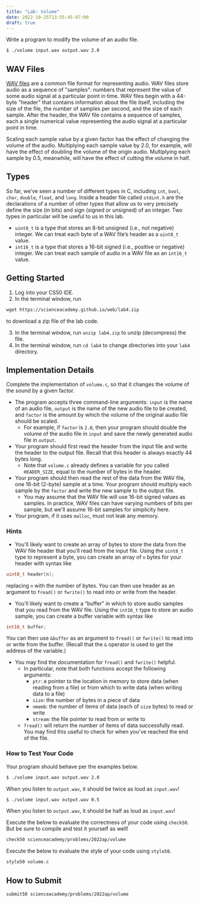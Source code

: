 ```yaml
---
title: "Lab: Volume"
date: 2022-10-25T13:55:45-07:00
draft: true
---
```

Write a program to modify the volume of an audio file.
<!--more-->
```md
$ ./volume input.wav output.wav 2.0
```

## WAV Files

[WAV files](https://docs.fileformat.com/audio/wav/) are a common file format for representing audio. WAV files store audio as a sequence of "samples": numbers that represent the value of some audio signal at a particular point in time. WAV files begin with a 44-byte "header" that contains information about the file itself, including the size of the file, the number of samples per second, and the size of each sample. After the header, the WAV file contains a sequence of samples, each a single numerical value representing the audio signal at a particular point in time.

Scaling each sample value by a given factor has the effect of changing the volume of the audio. Multiplying each sample value by 2.0, for example, will have the effect of doubling the volume of the origin audio. Multiplying each sample by 0.5, meanwhile, will have the effect of cutting the volume in half.

## Types

So far, we’ve seen a number of different types in C, including `int`, `bool`, `char`, `double`, `float`, and `long`. Inside a header file called `stdint.h` are the declarations of a number of other types that allow us to very precisely define the size (in bits) and sign (signed or unsigned) of an integer. Two types in particular will be useful to us in this lab.

* `uint8_t` is a type that stores an 8-bit unsigned (i.e., not negative) integer. We can treat each byte of a WAV file’s header as a `uint8_t` value.
* `int16_t` is a type that stores a 16-bit signed (i.e., positive or negative) integer. We can treat each sample of audio in a WAV file as an `int16_t` value.

## Getting Started

1. Log into your CS50 IDE.
2. In the terminal window, run
```md
wget https://scienceacademy.github.io/web/lab4.zip
```

 to download a zip file of the lab code.

3. In the terminal window, run `unzip lab4.zip` to unzip (decompress) the file.
4. In the terminal window, run `cd lab4` to change directories into your `lab4` directory.

## Implementation Details

Complete the implementation of `volume.c`, so that it changes the volume of the sound by a given factor.

* The program accepts three command-line arguments: `input` is the name of an audio file, `output` is the name of the new audio file to be created, and `factor` is the amount by which the volume of the original audio file should be scaled.
    * For example, if `factor` is `2.0`, then your program should double the volume of the audio file in `input` and save the newly generated audio file in `output`.
* Your program should first read the header from the input file and write the header to the output file. Recall that this header is always exactly 44 bytes long.
    * Note that `volume.c` already defines a variable for you called `HEADER_SIZE`, equal to the number of bytes in the header.
* Your program should then read the rest of the data from the WAV file, one 16-bit (2-byte) sample at a time. Your program should multiply each sample by the `factor` and write the new sample to the output file.
    * You may assume that the WAV file will use 16-bit signed values as samples. In practice, WAV files can have varying numbers of bits per sample, but we'll assume 16-bit samples for simplicity here.
* Your program, if it uses `malloc`, must not leak any memory.

### Hints

* You'll likely want to create an array of bytes to store the data from the WAV file header that you’ll read from the input file. Using the `uint8_t` type to represent a byte, you can create an array of `n` bytes for your header with syntax like

```c
uint8_t header[n];
```

replacing `n` with the number of bytes. You can then use header as an argument to `fread()` or `fwrite()` to read into or write from the header.

* You’ll likely want to create a “buffer” in which to store audio samples that you read from the WAV file. Using the `int16_t` type to store an audio sample, you can create a buffer variable with syntax like

```c
int16_t buffer;
```

You can then use `&buffer` as an argument to `fread()` or `fwrite()` to read into or write from the buffer. (Recall that the `&` operator is used to get the address of the variable.)

* You may find the documentation for `fread()` and `fwrite()` helpful.
    * In particular, note that both functions accept the following arguments:
        * `ptr`: a pointer to the location in memory to store data (when reading from a file) or from which to write data (when writing data to a file)
        * `size`: the number of bytes in a piece of data
        * `nmemb`: the number of items of data (each of `size` bytes) to read or write
        * `stream`: the file pointer to read from or write to
    * `fread()` will return the number of items of data successfully read. You may find this useful to check for when you've reached the end of the file.

### How to Test Your Code

Your program should behave per the examples below.

```md
$ ./volume input.wav output.wav 2.0
```

When you listen to `output.wav`, it should be twice as loud as `input.wav`!


```md
$ ./volume input.wav output.wav 0.5
```

When you listen to `output.wav`, it should be half as loud as `input.wav`!

Execute the below to evaluate the correctness of your code using `check50`. But be sure to compile and test it yourself as well!

```md
check50 scienceacademy/problems/2022ap/volume
```

Execute the below to evaluate the style of your code using `style50`.

```md
style50 volume.c
```

## How to Submit

```md
submit50 scienceacademy/problems/2022ap/volume
```